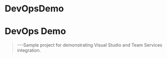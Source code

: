 # DevOpsDemo

DevOps Demo
===========

>---Sample project for demonstrating Visual Studio and Team Services integration.


